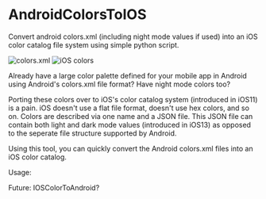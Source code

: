 # AndroidColorsToIOS
Convert android colors.xml (including night mode values if used) into an iOS color catalog file system using simple python script.

![colors.xml](https://i.imgur.com/K6jeVtS.png)
![iOS colors](https://i.imgur.com/nkd6Lw4.png)

Already have a large color palette defined for your mobile app in Android using Android's colors.xml file format? Have night mode colors too?

Porting these colors over to iOS's color catalog system (introduced in iOS11) is a pain. iOS doesn't use a flat file format, doesn't use hex colors, and so on. Colors are described via one name and a JSON file. This JSON file can contain both light and dark mode values (introduced in iOS13) as opposed to the seperate file structure supported by Android.

Using this tool, you can quickly convert the Android colors.xml files into an iOS color catalog. 

Usage:

Future:
IOSColorToAndroid?
